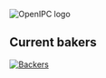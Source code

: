 ![OpenIPC logo][logo]

## Current bakers

[![Backers](https://opencollective.com/openipc/tiers/backer.svg?width=1200)](https://opencollective.com/openipc#support)


[logo]: https://openipc.org/assets/openipc-logo-black.svg
